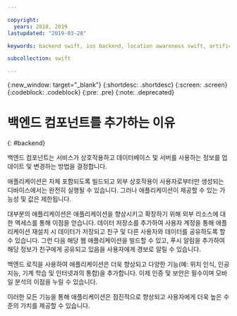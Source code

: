 ```yaml
---

copyright:
  years: 2018, 2019
lastupdated: "2019-03-28"

keywords: backend swift, ios backend, location awareness swift, artificial intelligence swift, machine learning swift, iot swift, why swift

subcollection: swift

---
```


{:new_window: target="_blank"}
{:shortdesc: .shortdesc}
{:screen: .screen}
{:codeblock: .codeblock}
{:pre: .pre}
{:note: .deprecated}

# 백엔드 컴포넌트를 추가하는 이유
{: #backend}

백엔드 컴포넌트는 서비스가 상호작용하고 데이터베이스 및 서버를 사용하는 정보를 업데이트 및 변경하는 방법을 결정합니다.

애플리케이션은 자체 포함되도록 빌드되고 외부 상호작용이 사용자로부터만 생성되는 디바이스에서는 완전히 실행될 수 있습니다. 그러나 애플리케이션이 제공할 수 있는 가능성 및 값은 제한됩니다.

대부분의 애플리케이션은 애플리케이션을 향상시키고 확장하기 위해 외부 리소스에 대한 액세스를 통해 이점을 얻습니다. 데이터 저장소를 추가하여 사용자 계정을 통해 애플리케이션 재설치 시 데이터가 저장되고 친구 및 다른 사용자와 데이터를 공유하도록 할 수 있습니다. 그런 다음 해당 웹 애플리케이션을 빌드할 수 있고, 푸시 알림을 추가하여 해당 정보가 친구에게 공유되고 있음을 사용자에게 경보로 알릴 수 있습니다.

백엔드 로직을 사용하여 애플리케이션은 더욱 향상되고 다양한 기능(예: 위치 인식, 인공 지능, 기계 학습 및 인터넷과의 통합)을 추가합니다. 이제 인증 및 보안은 필수이며 모바일 분석의 이점을 누릴 수 있습니다.

이러한 모든 기능을 통해 애플리케이션은 점진적으로 향상되고 사용자에게 더욱 높은 수준의 가치를 제공할 수 있습니다.
